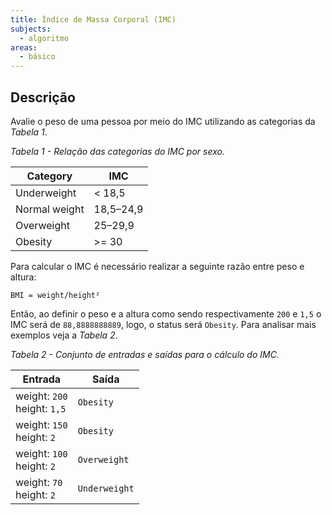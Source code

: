 ```yaml
---
title: Índice de Massa Corporal (IMC)
subjects:
  - algoritmo
areas:
  - básico
---
```


## Descrição

Avalie o peso de uma pessoa por meio do IMC utilizando as categorias da _Tabela 1_.

_Tabela 1 - Relação das categorias do IMC por sexo._

| Category      | IMC       |
| ------------- | --------- |
| Underweight   | < 18,5    |
| Normal weight | 18,5–24,9 |
| Overweight    | 25–29,9   |
| Obesity       | >= 30     |

Para calcular o IMC é necessário realizar a seguinte razão entre peso e altura:

```
BMI = weight/height²
```

Então, ao definir o peso e a altura como sendo respectivamente `200` e `1,5` o IMC será de `88,8888888889`, logo, o status será `Obesity`. Para analisar mais exemplos veja a _Tabela 2_.

_Tabela 2 - Conjunto de entradas e saídas para o cálculo do IMC._

| Entrada                        | Saída         |
| ------------------------------ | ------------- |
| weight: `200`<br>height: `1,5` | `Obesity`     |
| weight: `150`<br>height: `2`   | `Obesity`     |
| weight: `100`<br>height: `2`   | `Overweight`  |
| weight: `70`<br>height: `2`    | `Underweight` |
